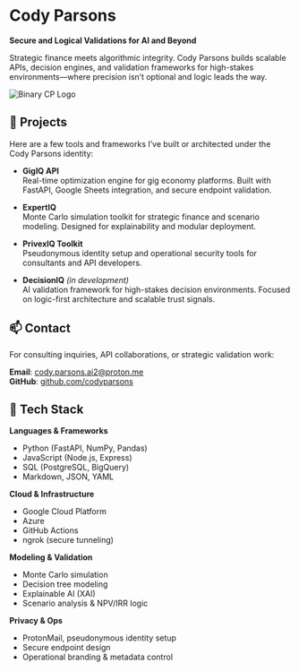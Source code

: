 # Cody Parsons  
**Secure and Logical Validations for AI and Beyond**

Strategic finance meets algorithmic integrity. Cody Parsons builds scalable APIs, decision engines, and validation frameworks for high-stakes environments—where precision isn’t optional and logic leads the way.

![Binary CP Logo](binary-cp-logo.png)
## 🧰 Projects

Here are a few tools and frameworks I’ve built or architected under the Cody Parsons identity:

- **GigIQ API**  
  Real-time optimization engine for gig economy platforms. Built with FastAPI, Google Sheets integration, and secure endpoint validation.

- **ExpertIQ**  
  Monte Carlo simulation toolkit for strategic finance and scenario modeling. Designed for explainability and modular deployment.

- **PrivexIQ Toolkit**  
  Pseudonymous identity setup and operational security tools for consultants and API developers.

- **DecisionIQ** *(in development)*  
  AI validation framework for high-stakes decision environments. Focused on logic-first architecture and scalable trust signals.
## 📫 Contact

For consulting inquiries, API collaborations, or strategic validation work:

**Email**: [cody.parsons.ai2@proton.me](mailto:cody.parsons.ai2@proton.me)  
**GitHub**: [github.com/codyparsons](https://github.com/codyparsons)
## 🧪 Tech Stack

**Languages & Frameworks**  
- Python (FastAPI, NumPy, Pandas)  
- JavaScript (Node.js, Express)  
- SQL (PostgreSQL, BigQuery)  
- Markdown, JSON, YAML

**Cloud & Infrastructure**  
- Google Cloud Platform  
- Azure  
- GitHub Actions  
- ngrok (secure tunneling)

**Modeling & Validation**  
- Monte Carlo simulation  
- Decision tree modeling  
- Explainable AI (XAI)  
- Scenario analysis & NPV/IRR logic

**Privacy & Ops**  
- ProtonMail, pseudonymous identity setup  
- Secure endpoint design  
- Operational branding & metadata control
